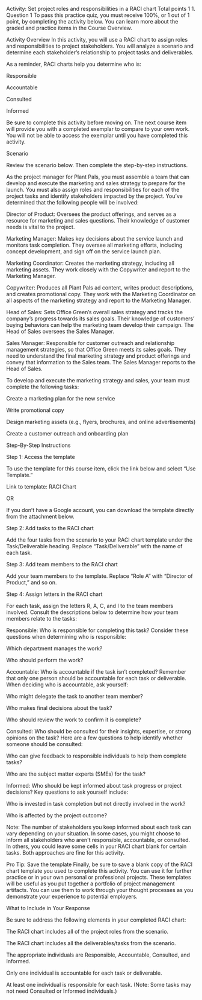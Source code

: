 Activity: Set project roles and responsibilities in a RACI chart
Total points 1
1.
Question 1
To pass this practice quiz, you must receive 100%, or 1 out of 1 point, by completing the activity below. You can learn more about the graded and practice items in the Course Overview.

Activity Overview
In this activity, you will use a RACI chart to assign roles and responsibilities to project stakeholders. You will analyze a scenario and determine each stakeholder’s relationship to project tasks and deliverables.

As a reminder, RACI charts help you determine who is:

Responsible

Accountable

Consulted

Informed

Be sure to complete this activity before moving on. The next course item will provide you with a completed exemplar to compare to your own work. You will not be able to access the exemplar until you have completed this activity.

Scenario

Review the scenario below. Then complete the step-by-step instructions.

As the project manager for Plant Pals, you must assemble a team that can develop and execute the marketing and sales strategy to prepare for the launch. You must also assign roles and responsibilities for each of the project tasks and identify stakeholders impacted by the project. You’ve determined that the following people will be involved:

Director of Product: Oversees the product offerings, and serves as a resource for marketing and sales questions. Their knowledge of customer needs is vital to the project. 

Marketing Manager: Makes key decisions about the service launch and monitors task completion. They oversee all marketing efforts, including concept development, and sign off on the service launch plan. 

Marketing Coordinator: Creates the marketing strategy, including all marketing assets. They work closely with the Copywriter and report to the Marketing Manager. 

Copywriter: Produces all Plant Pals ad content, writes product descriptions, and creates promotional copy. They work with the Marketing Coordinator on all aspects of the marketing strategy and report to the Marketing Manager.

Head of Sales: Sets Office Green’s overall sales strategy and tracks the company’s progress towards its sales goals. Their knowledge of customers’ buying behaviors can help the marketing team develop their campaign. The Head of Sales oversees the Sales Manager.

Sales Manager: Responsible for customer outreach and relationship management strategies, so that Office Green meets its sales goals. They need to understand the final marketing strategy and product offerings and convey that information to the Sales team. The Sales Manager reports to the Head of Sales.

To develop and execute the marketing strategy and sales, your team must complete the following tasks:

Create a marketing plan for the new service

Write promotional copy 

Design marketing assets (e.g., flyers, brochures, and online advertisements)

Create a customer outreach and onboarding plan

Step-By-Step Instructions

Step 1: Access the template

To use the template for this course item, click the link below and select “Use Template.” 


Link to template: RACI Chart

OR

If you don’t have a Google account, you can download the template directly from the attachment below.


Step 2: Add tasks to the RACI chart

Add the four tasks from the scenario to your RACI chart template under the Task/Deliverable heading. Replace “Task/Deliverable” with the name of each task.

Step 3: Add team members to the RACI chart

Add your team members to the template. Replace “Role A” with “Director of Product,” and so on.

Step 4: Assign letters in the RACI chart

For each task, assign the letters R, A, C, and I to the team members involved. Consult the descriptions below to determine how your team members relate to the tasks:

Responsible: Who is responsible for completing this task? Consider these questions when determining who is responsible:

Which department manages the work?

Who should perform the work?

Accountable: Who is accountable if the task isn’t completed? Remember that only one person should be accountable for each task or deliverable. When deciding who is accountable, ask yourself: 

Who might delegate the task to another team member?

Who makes final decisions about the task?

Who should review the work to confirm it is complete?

Consulted: Who should be consulted for their insights, expertise, or strong opinions on the task? Here are a few questions to help identify whether someone should be consulted:

Who can give feedback to responsible individuals to help them complete tasks? 

Who are the subject matter experts (SMEs) for the task?

Informed: Who should be kept informed about task progress or project decisions? Key questions to ask yourself include: 

Who is invested in task completion but not directly involved in the work? 

Who is affected by the project outcome?

Note: The number of stakeholders you keep informed about each task can vary depending on your situation. In some cases, you might choose to inform all stakeholders who aren't responsible, accountable, or consulted. In others, you could leave some cells in your RACI chart blank for certain tasks. Both approaches are fine for this activity.

Pro Tip: Save the template
Finally, be sure to save a blank copy of the RACI chart template you used to complete this activity. You can use it for further practice or in your own personal or professional projects. These templates will be useful as you put together a portfolio of project management artifacts. You can use them to work through your thought processes as you demonstrate your experience to potential employers.

What to Include in Your Response

Be sure to address the following elements in your completed RACI chart:

The RACI chart includes all of the project roles from the scenario.

The RACI chart includes all the deliverables/tasks from the scenario. 

The appropriate individuals are Responsible, Accountable, Consulted, and Informed.

Only one individual is accountable for each task or deliverable.

At least one individual is responsible for each task. (Note: Some tasks may not need Consulted or Informed individuals.) 
